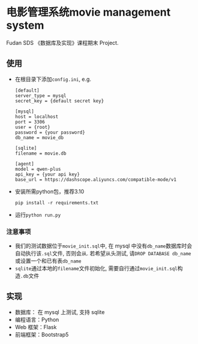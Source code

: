 # 电影管理系统movie management system

Fudan SDS 《数据库及实现》课程期末 Project.

## 使用
- 在根目录下添加`config.ini`, e.g.
    ```
    [default]
    server_type = mysql
    secret_key = {default secret key}

    [mysql]
    host = localhost
    port = 3306
    user = {root}
    password = {your password}
    db_name = movie_db

    [sqlite]
    filename = movie.db

    [agent]
    model = qwen-plus
    api_key = {your api key}
    base_url = https://dashscope.aliyuncs.com/compatible-mode/v1
    ```
- 安装所需python包，推荐3.10
    ```
    pip install -r requirements.txt
    ```
- 运行`python run.py`

### 注意事项
- 我们的测试数据位于`movie_init.sql`中, 在 mysql 中没有`db_name`数据库时会自动执行该`.sql`文件, 否则会从. 若希望从头测试, 请`DROP DATABASE db_name`或设置一个和已有表`db_name`
- `sqlite`通过本地的`filename`文件初始化, 需要自行通过`movie_init.sql`构造`.db`文件


## 实现

- 数据库： 在 mysql 上测试, 支持 sqlite
- 编程语言：Python
- Web 框架：Flask
- 前端框架：Bootstrap5
